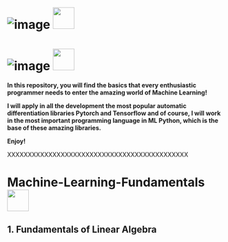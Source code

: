 

# **![image](https://github.com/CLAREISMO/Machine-Learning-Fundamentals/assets/63759427/4f05d5a8-920b-49f8-afb5-8e0d19da3fff)**  <img src="https://media.tenor.com/eT_e-q0D5xoAAAAi/long-livethe-blob-sunglasses.gif" width="50px">

# **![image](https://github.com/CLAREISMO/Machine-Learning-Fundamentals/assets/63759427/0fd0484c-f102-434b-a21d-2a37a805e81b)** <img src="https://media.tenor.com/eT_e-q0D5xoAAAAi/long-livethe-blob-sunglasses.gif" width="50px">




**In this repository, you will find the basics that every enthusiastic programmer needs to enter the amazing world of Machine Learning!**

**I will apply in all the development the most popular automatic differentiation libraries Pytorch and Tensorflow and of course, I will work in the most important programming language in ML Python, which is the base of these amazing libraries.**

**Enjoy!﻿**


XXXXXXXXXXXXXXXXXXXXXXXXXXXXXXXXXXXXXXXXXXXX

# **Machine-Learning-Fundamentals** <img src="https://media.tenor.com/eT_e-q0D5xoAAAAi/long-livethe-blob-sunglasses.gif" width="50px">


## **1. Fundamentals of Linear Algebra** 






